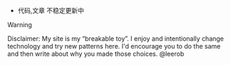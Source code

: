 - 代码,文章 不稳定更新中

> [!WARNING]
> Disclaimer: My site is my “breakable toy”. I enjoy and intentionally change technology and try new patterns here. I'd encourage you to do the same and then write about why you made those choices. @leerob
